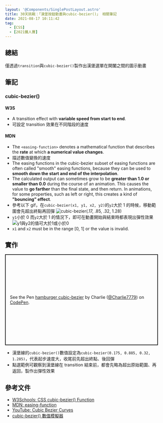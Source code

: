 ```yaml
---
layout: '@Components/SinglePostLayout.astro'
title: 30天挑戰：「漢堡按鈕動畫與cubic-bezier()」 相關筆記
date: 2021-08-17 10:11:42
tag:
  - [CSS]
  - [2021鐵人賽]
---
```


## 總結

僅透過`transition`與`cubic-bezier()`製作出漢堡選單在開闔之間的圖示動畫

## 筆記

### cubic-bezier()

#### W3S

- A transition effect with **variable speed from start to end**.
- 可設定 transition 效果在不同階段的速度

#### MDN

- The `<easing-function>` denotes a mathematical function that describes the **rate** at which **a numerical value changes**.
- 描述數值變換的速度
- The easing functions in the cubic-bezier subset of easing functions are often called "smooth" easing functions, because they can be used to **smooth down the start and end of the interpolation**.
- The calculated output can sometimes grow to be **greater than 1.0 or smaller than 0.0** during the course of an animation. This causes the value to **go farther** than the final state, and then return. In animations, for some properties, such as left or right, this creates a kind of **"bouncing" effect**.
- 參考以下 gif，在`cubic-bezier(x1, y1, x2, y2)`的`y2`大於 1 的時候，移動範圍會先超出終點再回彈
  ![cubic-bezier(.17, .85, .32, 1.28)](/2021/ithome2021-7-cubic-bezier/cubic-bezier-demo.gif)
- `y1`小於 0 而`y2`大於 1 的情況下，即可在動畫開始與結束時都表現出彈性效果
  ![y1與y2的值可大於1或小於0](/2021/ithome2021-7-cubic-bezier/cubic-bezier-demo-2.gif)
- `x1` and `x2` must be in the range [0, 1] or the value is invalid.

## 實作

<p class="codepen" data-height="300" data-default-tab="css,result" data-slug-hash="wvdZqEv" data-user="Charlie7779" style="height: 300px; box-sizing: border-box; display: flex; align-items: center; justify-content: center; border: 2px solid; margin: 1em 0; padding: 1em;">
  <span>See the Pen <a href="https://codepen.io/Charlie7779/pen/wvdZqEv">
  hamburger cubic-bezier</a> by Charlie (<a href="https://codepen.io/Charlie7779">@Charlie7779</a>)
  on <a href="https://codepen.io">CodePen</a>.</span>
</p>
<script async src="https://cpwebassets.codepen.io/assets/embed/ei.js"></script>

- 漢堡線的`cubic-bezier()`數值設定為`cubic-bezier(0.175, 0.885, 0.32, 1.285)`，代表起步速度大，收尾前先超出終點、後回彈
- 點選範例可觀察到漢堡線在 transition 結束前，都會先略為超出原始範圍、再返回，製作出彈性效果

## 參考文件

- [W3Schools: CSS cubic-bezier() Function](https://www.w3schools.com/cssref/func_cubic-bezier.asp)
- [MDN: easing-function](https://developer.mozilla.org/en-US/docs/Web/CSS/easing-function)
- [YouTube: Cubic Bezier Curves](https://youtu.be/TeXajQ62yZ8)
- [cubic-bezier() 數值模擬器](https://cubic-bezier.com/#.17,.67,.83,.67)

